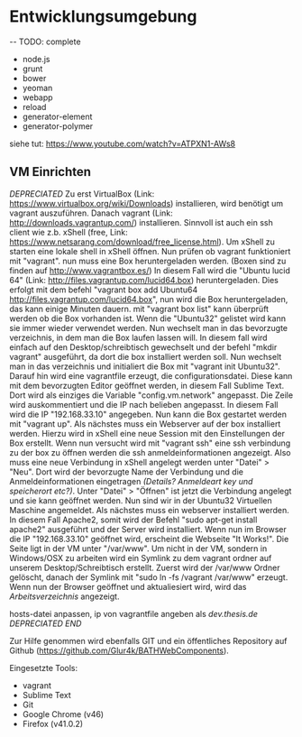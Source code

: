 # Entwicklungsumgebung

-- TODO: complete

- node.js
- grunt
- bower
- yeoman
- webapp
- reload
- generator-element
- generator-polymer

siehe tut: https://www.youtube.com/watch?v=ATPXN1-AWs8

## VM Einrichten

*DEPRECIATED*
Zu erst VirtualBox (Link: https://www.virtualbox.org/wiki/Downloads) installieren, wird benötigt um vagrant auszuführen. Danach vagrant (Link: http://downloads.vagrantup.com/) installieren. Sinnvoll ist auch ein ssh client wie z.b. xShell (free, Link: https://www.netsarang.com/download/free_license.html). Um xShell zu starten eine lokale shell in xShell öffnen. Nun prüfen ob vagrant funktioniert mit "vagrant". nun muss eine Box heruntergeladen werden. (Boxen sind zu finden auf http://www.vagrantbox.es/) In diesem Fall wird die "Ubuntu lucid 64" (Link: http://files.vagrantup.com/lucid64.box) heruntergeladen. Dies erfolgt mit dem befehl "vagrant box add Ubuntu64 http://files.vagrantup.com/lucid64.box", nun wird die Box heruntergeladen, das kann einige Minuten dauern. mit "vagrant box list" kann überprüft werden ob die Box vorhanden ist. Wenn die "Ubuntu32" gelistet wird kann sie immer wieder verwendet werden. Nun wechselt man in das bevorzugte verzeichnis, in dem man die Box laufen lassen will. In diesem fall wird einfach auf den Desktop/schreibtisch gewechselt und der befehl "mkdir vagrant" ausgeführt, da dort die box installiert werden soll. Nun wechselt man in das verzeichnis und initialiert die Box mit "vagrant init Ubuntu32". Darauf hin wird eine vagrantfile erzeugt, die configurationsdatei. Diese kann mit dem bevorzugten Editor geöffnet werden, in diesem Fall Sublime Text. Dort wird als einziges die Variable "config.vm.network" angepasst. Die Zeile wird auskommentiert und die IP nach belieben angepasst. In diesem Fall wird die IP "192.168.33.10" angegeben. Nun kann die Box gestartet werden mit "vagrant up". Als nächstes muss ein Webserver auf der box installiert werden. Hierzu wird in xShell eine neue Session mit den Einstellungen der Box erstellt.
Wenn nun versucht wird mit "vagrant ssh" eine ssh verbindung zu der box zu öffnen werden die ssh anmeldeinformationen angezeigt.
Also muss eine neue Verbindung in xShell angelegt werden unter "Datei" > "Neu". Dort wird der bevorzugte Name der Verbindung und die Anmeldeinformationen eingetragen *(Details? Anmeldeart key und speicherort etc?)*. Unter "Datei" > "Öffnen" ist jetzt die Verbindung angelegt und sie kann geöffnet werden. Nun sind wir in der Ubuntu32 Virtuellen Maschine angemeldet. Als nächstes muss ein webserver installiert werden. In diesem Fall Apache2, somit wird der Befehl "sudo apt-get install apache2" ausgeführt und der Server wird installiert.
Wenn nun im Browser die IP "192.168.33.10" geöffnet wird, erscheint die Webseite "It Works!". Die Seite ligt in der VM unter "/var/www". Um nicht in der VM, sondern in Windows/OSX zu arbeiten wird ein Symlink zu dem vagrant ordner auf unserem Desktop/Schreibtisch erstellt. Zuerst wird der /var/www Ordner gelöscht, danach der Symlink mit "sudo ln -fs /vagrant /var/www" erzeugt. Wenn nun der Browser geöffnet und aktualiesiert wird, wird das *Arbeitsverzeichnis* angezeigt.


hosts-datei anpassen, ip von vagrantfile angeben als *dev.thesis.de*
*DEPRECIATED END*


Zur Hilfe genommen wird ebenfalls GIT und ein öffentliches Repository auf Github (https://github.com/Glur4k/BATHWebComponents).

Eingesetzte Tools:
- vagrant
- Sublime Text
- Git
- Google Chrome (v46)
- Firefox (v41.0.2)
